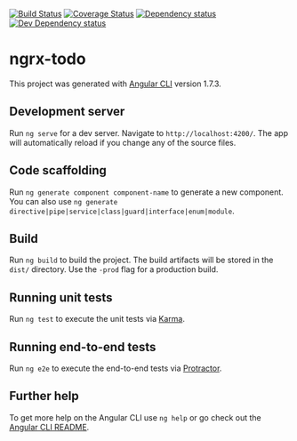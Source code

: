 [![Build Status][travis-ci-image]][travis-ci-url]
[![Coverage Status][coveralls-image]][coveralls-url]
[![Dependency status][david-dm-image]][david-dm-url]
[![Dev Dependency status][david-dm-dev-image]][david-dm-dev-url]
# ngrx-todo

This project was generated with [Angular CLI](https://github.com/angular/angular-cli) version 1.7.3.

## Development server

Run `ng serve` for a dev server. Navigate to `http://localhost:4200/`. The app will automatically reload if you change any of the source files.

## Code scaffolding

Run `ng generate component component-name` to generate a new component. You can also use `ng generate directive|pipe|service|class|guard|interface|enum|module`.

## Build

Run `ng build` to build the project. The build artifacts will be stored in the `dist/` directory. Use the `-prod` flag for a production build.

## Running unit tests

Run `ng test` to execute the unit tests via [Karma](https://karma-runner.github.io).

## Running end-to-end tests

Run `ng e2e` to execute the end-to-end tests via [Protractor](http://www.protractortest.org/).

## Further help

To get more help on the Angular CLI use `ng help` or go check out the [Angular CLI README](https://github.com/angular/angular-cli/blob/master/README.md).

[travis-ci-url]: http://travis-ci.org/puku0x/ngrx-todo
[travis-ci-image]: https://travis-ci.org/puku0x/ngrx-todo.svg?branch=master
[coveralls-url]: https://coveralls.io/github/puku0x/ngrx-todo?branch=master
[coveralls-image]: https://coveralls.io/repos/github/puku0x/ngrx-todo/badge.svg?branch=master
[david-dm-url]:https://david-dm.org/puku0x/ngrx-todo
[david-dm-image]:https://david-dm.org/puku0x/ngrx-todo.svg
[david-dm-dev-url]:https://david-dm.org/puku0x/ngrx-todo?type=dev
[david-dm-dev-image]:https://david-dm.org/puku0x/ngrx-todo/dev-status.svg
